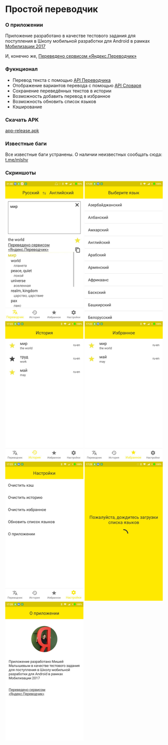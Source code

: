 # Простой переводчик

### О приложении
Приложение разработано в качестве тестового задания 
для поступления в Школу мобильной разработки для Android в рамках 
[Мобилизации 2017](https://yandex.ru/mobilization/)

И, конечно же, [Переведено сервисом «Яндекс.Переводчик»](http://translate.yandex.ru/)

### Фукнционал
* Перевод текста с помощью [API Переводчика](https://tech.yandex.ru/translate/)
* Отображение вариантов перевода с помощью [API Словаря](https://tech.yandex.ru/dictionary)
* Сохранение переведённых текстов в истории
* Возможность добавить перевод в избранное
* Возможность обновить список языков
* Кэширование

### Скачать APK
[app-release.apk](app/app-release.apk)

### Известные баги
Все известные баги устранены. О наличии неизвестных сообщать сюда: [t.me/mlshv](https://t.me/mlshv)

### Скриншоты
<img src="screenshots/translate.jpg" alt="Перевод" width="250" style="margin=10px;"/> <img src="screenshots/langs.jpg" alt="Выбор языка" width="250" style="margin=10px;"/> <img src="screenshots/history.jpg" alt="История" width="250" style="margin=10px;"/> <img src="screenshots/favorites.jpg" alt="Избранное" width="250" style="margin=10px;"/> <img src="screenshots/settings.jpg" alt="Настройки" width="250" style="margin=10px;"/> <img src="screenshots/refresh.jpg" alt="Обновление списка языков" width="250" style="margin=10px;"/> <img src="screenshots/about.jpg" alt="О приложении" width="250" style="margin=10px;"/>